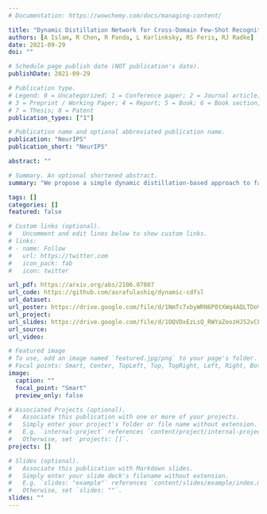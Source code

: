 ```yaml
---
# Documentation: https://wowchemy.com/docs/managing-content/

title: "Dynamic Distillation Network for Cross-Domain Few-Shot Recognition with Unlabeled Data"
authors: [A Islam, R Chen, R Panda, L Karlinksky, RS Feris, RJ Radke]
date: 2021-09-29
doi: ""

# Schedule page publish date (NOT publication's date).
publishDate: 2021-09-29

# Publication type.
# Legend: 0 = Uncategorized; 1 = Conference paper; 2 = Journal article;
# 3 = Preprint / Working Paper; 4 = Report; 5 = Book; 6 = Book section;
# 7 = Thesis; 8 = Patent
publication_types: ["1"]

# Publication name and optional abbreviated publication name.
publication: "NeurIPS"
publication_short: "NeurIPS"

abstract: ""

# Summary. An optional shortened abstract.
summary: "We propose a simple dynamic distillation-based approach to facilitate unlabeled images from the novel/base dataset. We impose consistency regularization by calculating predictions from the weakly-augmented versions of the unlabeled images from a teacher network and matching it with the strongly augmented versions of the same images from a student network. The parameters of the teacher network are updated as exponential moving average of the parameters of the student network. We show that the proposed network learns representation that can be easily adapted to the target domain even though it has not been trained with target-specific classes during the pretraining phase."

tags: []
categories: []
featured: false

# Custom links (optional).
#   Uncomment and edit lines below to show custom links.
# links:
# - name: Follow
#   url: https://twitter.com
#   icon_pack: fab
#   icon: twitter

url_pdf: https://arxiv.org/abs/2106.07807
url_code: https://github.com/asrafulashiq/dynamic-cdfsl
url_dataset:
url_poster: https://drive.google.com/file/d/1NmTc7xbyWRN6P0tXWq4AQLTDoVbD6str/view?usp=sharing
url_project:
url_slides: https://drive.google.com/file/d/1OQVDxEzLsQ_RWYaZeozHJ52vCFybh8v6/view?usp=sharing
url_source:
url_video:

# Featured image
# To use, add an image named `featured.jpg/png` to your page's folder. 
# Focal points: Smart, Center, TopLeft, Top, TopRight, Left, Right, BottomLeft, Bottom, BottomRight.
image:
  caption: ""
  focal_point: "Smart"
  preview_only: false

# Associated Projects (optional).
#   Associate this publication with one or more of your projects.
#   Simply enter your project's folder or file name without extension.
#   E.g. `internal-project` references `content/project/internal-project/index.md`.
#   Otherwise, set `projects: []`.
projects: []

# Slides (optional).
#   Associate this publication with Markdown slides.
#   Simply enter your slide deck's filename without extension.
#   E.g. `slides: "example"` references `content/slides/example/index.md`.
#   Otherwise, set `slides: ""`.
slides: ""
---
```


